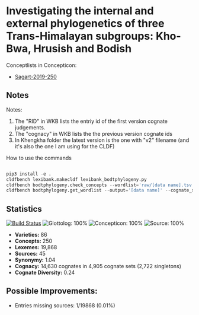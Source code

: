# Investigating the internal and external phylogenetics of three Trans-Himalayan subgroups: Kho-Bwa, Hrusish and Bodish


Conceptlists in Concepticon:
- [Sagart-2019-250](https://concepticon.clld.org/contributions/Sagart-2019-250)
## Notes

Notes:
1. The "RID" in WKB lists the entriy id of the first version cognate judgements.
2. The "cognacy" in WKB lists the the previous version cognate ids
3. In Khengkha folder the latest version is the one with "v2" filename (and it's also the one I am using for the CLDF)

How to use the commands
```Python

pip3 install -e .
cldfbench lexibank.makecldf lexibank_bodtphylogeny.py
cldfbench bodtphylogeny.check_concepts --wordlist='raw/[data name].tsv'
cldfbench bodtphylogeny.get_wordlist --output='[data name]' --cognate_set='raw/wordlist.20201216.tsv'
```


## Statistics


[![Build Status](https://travis-ci.org/seagal-project/bodtphylogeny_data.svg?branch=master)](https://travis-ci.org/seagal-project/bodtphylogeny_data)
![Glottolog: 100%](https://img.shields.io/badge/Glottolog-100%25-brightgreen.svg "Glottolog: 100%")
![Concepticon: 100%](https://img.shields.io/badge/Concepticon-100%25-brightgreen.svg "Concepticon: 100%")
![Source: 100%](https://img.shields.io/badge/Source-100%25-brightgreen.svg "Source: 100%")

- **Varieties:** 86
- **Concepts:** 250
- **Lexemes:** 19,868
- **Sources:** 45
- **Synonymy:** 1.04
- **Cognacy:** 14,630 cognates in 4,905 cognate sets (2,722 singletons)
- **Cognate Diversity:** 0.24

## Possible Improvements:



- Entries missing sources: 1/19868 (0.01%)